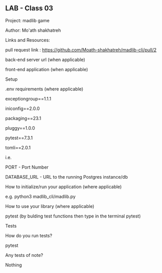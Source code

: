 ## LAB - Class 03

Project: madlib game

Author: Mo'ath shakhatreh

Links and Resources:

pull request link : https://github.com/Moath-shakhatreh/madlib-cli/pull/2


back-end server url (when applicable)

front-end application (when applicable)

Setup

.env requirements (where applicable)

exceptiongroup==1.1.1

iniconfig==2.0.0

packaging==23.1

pluggy==1.0.0

pytest==7.3.1

tomli==2.0.1

i.e.

PORT - Port Number

DATABASE_URL - URL to the running Postgres instance/db

How to initialize/run your application (where applicable)

e.g. python3 madlib_cli/madlib.py

How to use your library (where applicable)

pytest (by bulding test functions then type in the terminal pytest)

Tests

How do you run tests?

pytest

Any tests of note?

Nothing